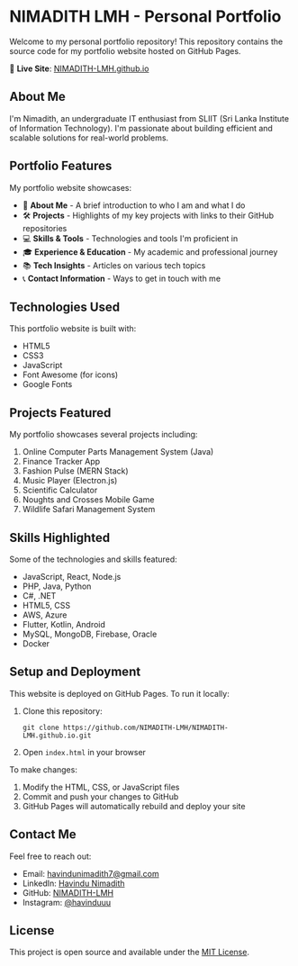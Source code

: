 # NIMADITH LMH - Personal Portfolio

Welcome to my personal portfolio repository! This repository contains the source code for my portfolio website hosted on GitHub Pages.

🔗 **Live Site**: [NIMADITH-LMH.github.io](https://NIMADITH-LMH.github.io)

## About Me

I'm Nimadith, an undergraduate IT enthusiast from SLIIT (Sri Lanka Institute of Information Technology). I'm passionate about building efficient and scalable solutions for real-world problems.

## Portfolio Features

My portfolio website showcases:

- 📝 **About Me** - A brief introduction to who I am and what I do
- 🛠️ **Projects** - Highlights of my key projects with links to their GitHub repositories
- 💻 **Skills & Tools** - Technologies and tools I'm proficient in
- 🎓 **Experience & Education** - My academic and professional journey
- 📚 **Tech Insights** - Articles on various tech topics
- 📞 **Contact Information** - Ways to get in touch with me

## Technologies Used

This portfolio website is built with:

- HTML5
- CSS3
- JavaScript
- Font Awesome (for icons)
- Google Fonts

## Projects Featured

My portfolio showcases several projects including:

1. Online Computer Parts Management System (Java)
2. Finance Tracker App
3. Fashion Pulse (MERN Stack)
4. Music Player (Electron.js)
5. Scientific Calculator
6. Noughts and Crosses Mobile Game
7. Wildlife Safari Management System

## Skills Highlighted

Some of the technologies and skills featured:
- JavaScript, React, Node.js
- PHP, Java, Python
- C#, .NET
- HTML5, CSS
- AWS, Azure
- Flutter, Kotlin, Android
- MySQL, MongoDB, Firebase, Oracle
- Docker

## Setup and Deployment

This website is deployed on GitHub Pages. To run it locally:

1. Clone this repository:
   ```
   git clone https://github.com/NIMADITH-LMH/NIMADITH-LMH.github.io.git
   ```
2. Open `index.html` in your browser

To make changes:
1. Modify the HTML, CSS, or JavaScript files
2. Commit and push your changes to GitHub
3. GitHub Pages will automatically rebuild and deploy your site

## Contact Me

Feel free to reach out:
- Email: [havindunimadith7@gmail.com](mailto:havindunimadith7@gmail.com)
- LinkedIn: [Havindu Nimadith](https://www.linkedin.com/in/havindu-nimadith-065414310/)
- GitHub: [NIMADITH-LMH](https://github.com/NIMADITH-LMH)
- Instagram: [@havinduuu](https://www.instagram.com/havinduuu/profilecard/)

## License

This project is open source and available under the [MIT License](LICENSE).
